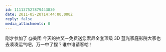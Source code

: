 ```yaml
---
id: 111137527879443830
date: 2011-05-20T14:44:00.000Z
reply: false
media_attachments: 0
---
```


刚才参加了 @美团 今天的抽奖－免费送您索尼全套顶级 3D 蓝光家庭影院大家也去凑凑运气吧，万一中了捏？谁中谁请客哈！ ​​​​

